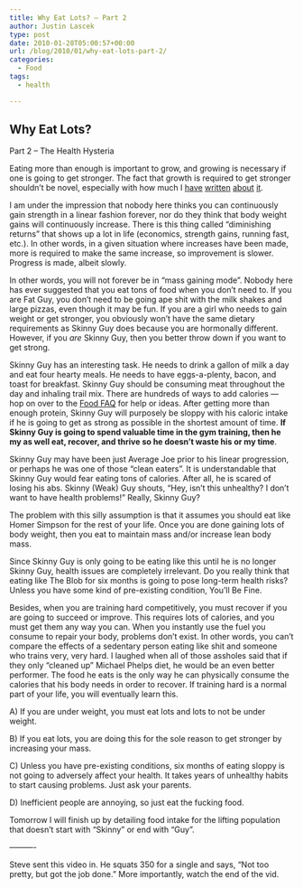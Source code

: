 ```yaml
---
title: Why Eat Lots? – Part 2
author: Justin Lascek
type: post
date: 2010-01-28T05:00:57+00:00
url: /blog/2010/01/why-eat-lots-part-2/
categories:
  - Food
tags:
  - health

---
```

## Why Eat Lots?
  
Part 2 &#8211; The Health Hysteria

Eating more than enough is important to grow, and growing is necessary if one is going to get stronger. The fact that growth is required to get stronger shouldn&rsquo;t be novel, especially with how much I [have][1] [written][2] [about][3] [it][4].
  

  
I am under the impression that nobody here thinks you can continuously gain strength in a linear fashion forever, nor do they think that body weight gains will continuously increase. There is this thing called &#8220;diminishing returns&#8221; that shows up a lot in life (economics, strength gains, running fast, etc.). In other words, in a given situation where increases have been made, more is required to make the same increase, so improvement is slower. Progress is made, albeit slowly.
  

  
In other words, you will not forever be in &#8220;mass gaining mode&#8221;. Nobody here has ever suggested that you eat tons of food when you don&rsquo;t need to. If you are Fat Guy, you don&rsquo;t need to be going ape shit with the milk shakes and large pizzas, even though it may be fun. If you are a girl who needs to gain weight or get stronger, you obviously won&rsquo;t have the same dietary requirements as Skinny Guy does because you are hormonally different. However, if you _are_ Skinny Guy, then you better throw down if you want to get strong.
  

  
Skinny Guy has an interesting task. He needs to drink a gallon of milk a day and eat four hearty meals. He needs to have eggs-a-plenty, bacon, and toast for breakfast. Skinny Guy should be consuming meat throughout the day and inhaling trail mix. There are hundreds of ways to add calories &#8212; hop on over to the [Food FAQ][5] for help or ideas. After getting more than enough protein, Skinny Guy will purposely be sloppy with his caloric intake if he is going to get as strong as possible in the shortest amount of time. **If Skinny Guy is going to spend valuable time in the gym training, then he my as well eat, recover, and thrive so he doesn&rsquo;t waste his or my time**.
  

  
Skinny Guy may have been just Average Joe prior to his linear progression, or perhaps he was one of those &#8220;clean eaters&#8221;. It is understandable that Skinny Guy would fear eating tons of calories. After all, he is scared of losing his abs. Skinny (Weak) Guy shouts, &#8220;Hey, isn&rsquo;t this unhealthy? I don&rsquo;t want to have health problems!&#8221; Really, Skinny Guy?
  

  
The problem with this silly assumption is that it assumes you should eat like Homer Simpson for the rest of your life. Once you are done gaining lots of body weight, then you eat to maintain mass and/or increase lean body mass.
  

  
Since Skinny Guy is only going to be eating like this until he is no longer Skinny Guy, health issues are completely irrelevant. Do you really think that eating like The Blob for six months is going to pose long-term health risks? Unless you have some kind of pre-existing condition, You&rsquo;ll Be Fine.
  

  
Besides, when you are training hard competitively, you must recover if you are going to succeed or improve. This requires lots of calories, and you must get them any way you can. When you instantly use the fuel you consume to repair your body, problems don&rsquo;t exist. In other words, you can&rsquo;t compare the effects of a sedentary person eating like shit and someone who trains very, very hard. I laughed when all of those assholes said that if they only &#8220;cleaned up&#8221; Michael Phelps diet, he would be an even better performer. The food he eats is the only way he can physically consume the calories that his body needs in order to recover. If training hard is a normal part of your life, you will eventually learn this.
  

  
A) If you are under weight, you must eat lots and lots to not be under weight.
  
B) If you eat lots, you are doing this for the sole reason to get stronger by increasing your mass.
  
C) Unless you have pre-existing conditions, six months of eating sloppy is not going to adversely affect your health. It takes years of unhealthy habits to start causing problems. Just ask your parents.
  
D) Inefficient people are annoying, so just eat the fucking food.
  

  
Tomorrow I will finish up by detailing food intake for the lifting population that doesn&rsquo;t start with &#8220;Skinny&#8221; or end with &#8220;Guy&#8221;.
  
&#8212;&#8212;&#8212;-
  

  
Steve sent this video in. He squats 350 for a single and says, &#8220;Not too pretty, but got the job done.&#8221; More importantly, watch the end of the vid.

 [1]: /?p=374
 [2]: /?p=157
 [3]: /?p=928
 [4]: /?p=450
 [5]: /?page_id=7
